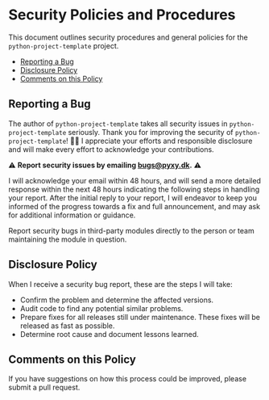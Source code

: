 # Security Policies and Procedures

This document outlines security procedures and general policies for the
`python-project-template` project.

* [Reporting a Bug](#reporting-a-bug)
* [Disclosure Policy](#disclosure-policy)
* [Comments on this Policy](#comments-on-this-policy)

## Reporting a Bug

The author of `python-project-template` takes all security issues in
`python-project-template` seriously. Thank you for improving the security of
`python-project-template`! :raised_hands::tada: I appreciate your efforts
and responsible disclosure and will make every effort to acknowledge your
contributions.

:warning:
**Report security issues by emailing [bugs@pyxy.dk](mailto:bugs@pyxy.dk).**
:warning:

I will acknowledge your email within 48 hours, and will send a more
detailed response within the next 48 hours indicating the following steps
in handling your report. After the initial reply to your report, I will
endeavor to keep you informed of the progress towards a fix and full
announcement, and may ask for additional information or guidance.

Report security bugs in third-party modules directly to the person or team
maintaining the module in question.

## Disclosure Policy

When I receive a security bug report, these are the steps I will take:

* Confirm the problem and determine the affected versions.
* Audit code to find any potential similar problems.
* Prepare fixes for all releases still under maintenance. These fixes will be
  released as fast as possible.
* Determine root cause and document lessons learned.

## Comments on this Policy

If you have suggestions on how this process could be improved, please submit
a pull request.
